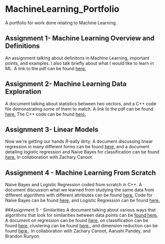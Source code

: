 # MachineLearning_Portfolio
A portfolio for work done relating to Machine Learning. 

## Assignment 1- Machine Learning Overview and Definitions
An assignment talking about definitons in Machine Learning, important points, and examples. I also talk briefly about what I would like to learn in ML. A link to the pdf can be found [here.](OverviewOfML.pdf)

## Assignment 2- Machine Learning Data Exploration
A document talking about statistics between two vectors, and a C++ code file demonstrating some of them to match. A link to the pdf can be found [here.](DataExploration/MLDataExploration.pdf) The C++ code can be found [here.](DataExploration/main.cpp)

## Assignment 3- Linear Models 
Now we're getting our hands *R*-eally dirty. A document discussing linear regression in many different forms can be found [here,](LinearModels/Regression.pdf) and a document detailing logistic regression and Naive Bayes for classification can be found [here.](LinearModels/Classification.pdf) In collaboration with Zachary Canoot.

## Assignment 4 - Machine Learning From Scratch
Naive Bayes and Logistic Regression coded from scratch in C++. A document discussion what we learned from studying the same data from different algorithms with different attributes can be found [here.](FromScratch/MachineLearningClassificationFromScratch.pdf) Code for Naive Bayes can be found [here,](FromScratch/NaiveBayes.cpp) and Logistic Regression can be found [here.](FromScratch/LogisticRegressionModel.cpp)

##Assignment 5 - Similarities
A document talking about various ways that algorithms that look for similarities between data points can be [found here.](Similarities/Similarities.pdf) A document on regression can be found [here,](Similarities/Regression.pdf) on classification can be found [here,](Similarities/Classification.pdf) clustering can be found [here,](Similarities/Clustering.pdf), and dimension reduction can be found [here,](Similarities/Dimensionality.pdf). In collaboration with Zachary Canoot, Aarushi Pandey, and Brandon Runyon.